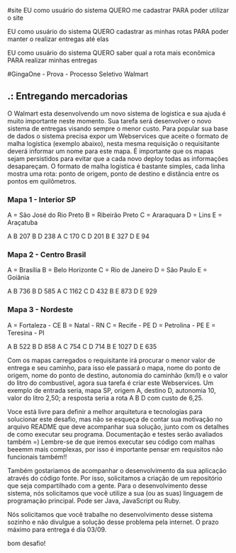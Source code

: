 #site
EU como usuário do sistema
QUERO me cadastrar
PARA poder utilizar o site

EU como usuário do sistema
QUERO cadastrar as minhas rotas
PARA poder manter o realizar entregas até elas

EU como usuário do sistema
QUERO saber qual a rota mais econômica
PARA realizar minhas entregas


#GingaOne - Prova - Processo Seletivo Walmart

## .: Entregando mercadorias

O Walmart esta desenvolvendo um novo sistema de logistica e sua ajuda é muito importante neste momento. Sua tarefa será desenvolver o novo sistema de entregas visando sempre o menor custo. Para popular sua base de dados o sistema precisa expor um Webservices que aceite o formato de malha logística (exemplo abaixo), nesta mesma requisição o requisitante deverá informar um nome para este mapa. É importante que os mapas sejam persistidos para evitar que a cada novo deploy todas as informações desapareçam. O formato de malha logística é bastante simples, cada linha mostra uma rota: ponto de origem, ponto de destino e distância entre os pontos em quilômetros.


### Mapa 1 - Interior SP
A = São José do Rio Preto
B = Ribeirão Preto
C = Araraquara
D = Lins
E = Araçatuba

A B 207
B D 238
A C 170
C D 201
B E 327
D E 94

### Mapa 2 - Centro Brasil
A = Brasília
B = Belo Horizonte
C = Rio de Janeiro
D = São Paulo
E = Goiânia

A B 736
B D 585
A C 1162
C D 432
B E 873
D E 929

### Mapa 3 - Nordeste
A = Fortaleza - CE
B = Natal - RN
C = Recife - PE
D = Petrolina - PE
E = Teresina - PI

A B 522
B D 858
A C 754
C D 714
B E 1027
D E 635

Com os mapas carregados o requisitante irá procurar o menor valor de entrega e seu caminho, para isso ele passará o mapa, nome do ponto de origem, nome do ponto de destino, autonomia do caminhão (km/l) e o valor do litro do combustivel, agora sua tarefa é criar este Webservices. Um exemplo de entrada seria, mapa SP, origem A, destino D, autonomia 10, valor do litro 2,50; a resposta seria a rota A B D com custo de 6,25.

Voce está livre para definir a melhor arquitetura e tecnologias para solucionar este desafio, mas não se esqueça de contar sua motivação no arquivo README que deve acompanhar sua solução, junto com os detalhes de como executar seu programa. Documentação e testes serão avaliados também =) Lembre-se de que iremos executar seu código com malhas beeemm mais complexas, por isso é importante pensar em requisitos não funcionais também!!

Também gostariamos de acompanhar o desenvolvimento da sua aplicação através do código fonte. Por isso, solicitamos a criação de um repositório que seja compartilhado com a gente. Para o desenvolvimento desse sistema, nós solicitamos que você utilize a sua (ou as suas) linguagem de programação principal. Pode ser Java, JavaScript ou Ruby.

Nós solicitamos que você trabalhe no desenvolvimento desse sistema sozinho e não divulgue a solução desse problema pela internet. O prazo máximo para entrega é dia 03/09.

bom desafio!
